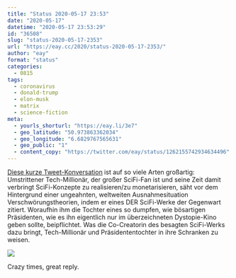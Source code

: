 ```yaml
---
title: "Status 2020-05-17 23:53"
date: "2020-05-17"
datetime: "2020-05-17 23:53:29"
id: "36508"
slug: "status-2020-05-17-2353"
url: "https://eay.cc/2020/status-2020-05-17-2353/"
author: "eay"
format: "status"
categories:
  - 0815
tags:
  - coronavirus
  - donald-trump
  - elon-musk
  - matrix
  - science-fiction
meta:
  - yourls_shorturl: "https://eay.li/3e7"
  - geo_latitude: "50.973863362034"
  - geo_longitude: "6.6829767565631"
  - geo_public: "1"
  - content_copy: "https://twitter.com/eay/status/1262155742934634496"
---
```


‪[Diese kurze Tweet-Konversation](https://twitter.com/lilly_wachowski/status/1262104754496339968) ist auf so viele Arten großartig: Umstrittener Tech-Millionär, der großer SciFi-Fan ist und seine Zeit damit verbringt SciFi-Konzepte zu realisieren/zu monetarisieren, säht vor dem Hintergrund einer ungeahnten, weltweiten Ausnahmesituation Verschwörungstheorien, indem er eines DER SciFi-Werke der Gegenwart zitiert. Woraufhin ihm die Tochter eines so dumpfen, wie bösartigen Präsidenten, wie es ihn eigentlich nur im überzeichneten Dystopie-Kino geben sollte, beipflichtet. Was die Co-Creatorin des besagten SciFi-Werks dazu bringt, Tech-Millionär und Präsidententochter in ihre Schranken zu weisen.‬

![](https://eay.cc/uploads/2020/elon-ivanka-lilly.png)

Crazy times, great reply.
